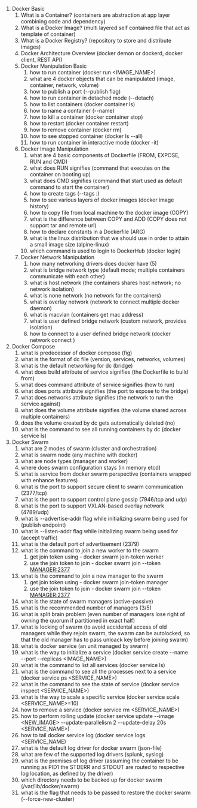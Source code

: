 1. Docker Basic
   1. What is a Container? (containers are abstraction at app layer combining code and dependency)
   2. What is a Docker Image? (multi layered self contained file that act as template of container)
   3. What is a Docker Registry? (repository to store and distribute images)
   4. Docker Architecture Overview (docker demon or dockerd, docker client, REST API)
   5. Docker Manipulation Basic
      1. how to run container (docker run <IMAGE_NAME>)
      2. what are 4 docker objects that can be manipulated (image, container, network, volume)
      3. how to publish a port (--publish flag)
      4. how to run container in detached mode (--detach)
      5. how to list containers (docker container ls)
      6. how to name a container (--name)
      7. how to kill a container (docker container stop)
      8. how to restart (docker container restart)
      9. how to remove container (docker rm)
      10. how to see stopped container (docker ls --all)
      11. how to run container in interactive mode (docker -it)
   6. Docker Image Manipulation
      1. what are 4 basic components of Dockerfile (FROM, EXPOSE, RUN and CMD)
      2. what does RUN signifies (command that executes on the container on booting up)
      3. what does CMD signifies (command that start used as default command to start the container)
      4. how to create tags (--tags <REPOSITORY>:<TAG>)
      5. how to see various layers of docker images (docker image history)
      6. how to copy file from local machine to the docker image (COPY)
      7. what is the difference between COPY and ADD (COPY does not support tar and remote url)
      8. how to declare constants in a Dockerfile (ARG)
      9. what is the linux distribution that we should use in order to attain a small image size (alpine-linux)
      10. which command is used to login to DockerHub (docker login)
   7. Docker Network Manipulation
      1. how many networking drivers does docker have (5)
      2. what is bridge network type (default mode; multiple containers communicate with each other)
      3. what is host network (the containers shares host network; no network isolation)
      4. what is none network (no network for the containers)
      5. what is overlay network (network to connect multiple docker daemon)
      6. what is macvlan (containers get mac address)
      7. what is user defined bridge network (custom network, provides isolation)
      8. how to connect to a user defined bridge network (docker network connect <NETWORK> <CONTAINER>)
2. Docker Compose
   1. what is predecessor of docker compose (fig)
   2. what is the format of dc file (version, services, networks, volumes)
   3. what is the default networking for dc (bridge)
   4. what does build attribute of service signifies (the Dockerfile to build from)
   5. what does command attribute of service signifies (how to run)
   6. what does ports attribute signifies (the port to expose to the bridge)
   7. what does networks attribute signifies (the network to run the service against)
   8. what does the volume attribute signifies (the volume shared across multiple containers)
   9. does the volume created by dc gets automatically deleted (no)
   10. what is the command to see all running containers by dc (docker service ls)
3. Docker Swarm
   1. what are 2 modes of swarm (cluster and orchestration)
   2. what is swarm node (any machine with docker)
   3. what are node types (manager and worker)
   4. where does swarm configuration stays (in memory etcd)
   5. what is service from docker swarm perspective (containers wrapped with enhance features)
   6. what is the port to support secure client to swarm communication (2377/tcp)
   7. what is the port to support control plane gossip (7946/tcp and udp)
   8. what is the port to support VXLAN-based overlay network (4789/udp)
   9. what is --advertise-addr flag while initializing swarm being used for (publish endpoint)
   10. what is --listen-addr flag while initializing swarm being used for (accept traffic)
   11. what is the default port of advertisement (2379)
   12. what is the command to join a new worker to the swarm 
       1. get join token using - docker swarm join-token worker
       2. use the join token to join - docker swarm join --token <TOKEN> <MANAGER:2377>
   13. what is the command to join a new manager to the swarm
       1. get join token using - docker swarm join-token manager
       2. use the join token to join - docker swarm join --token <TOKEN> <MANAGER:2377> 
   14. what is the state of swarm managers (active-passive)
   15. what is the recommended number of managers (3/5)
   16. what is split brain problem (even number of managers lose right of owning the quorum if partitioned in exact half)
   17. what is locking of swarm (to avoid accidental access of old managers while they rejoin swarm, the swarm can be autolocked, so that the old manager has to pass unloack key before joining swarm)
   18. what is docker service (an unit managed by swarm)
   19. what is the way to initialize a service (docker service create --name --port --replicas <IMAGE_NAME>)
   20. what is the command to list all services (docker service ls)
   21. what is the command to see all the processes next to a service (docker service ps <SERVICE_NAME>)
   22. what is the command to see the state of service (docker service inspect <SERVICE_NAME>)
   23. what is the way to scale a specific service (docker service scale <SERVICE_NAME>=10)
   24. how to remove a service (docker service rm <SERVICE_NAME>)
   25. how to perform rolling update (docker service update --image <NEW_IMAGE> --update-parallelism 2 --update-delay 20s <SERVICE_NAME>)
   26. how to tail docker service log (docker service logs <SERVICE_NAME)
   27. what is the default log driver for docker swarm (json-file)
   28. what are few of the supported log drivers (splunk, syslog)
   29. what is the premises of log driver (assuming the container to be running as PID1 the STDERR and STDOUT are routed to respective log location, as defined by the driver)
   30. which directory needs to be backed up for docker swarm (/var/lib/docker/swarm)
   31. what is the flag that needs to be passed to restore the docker swarm (--force-new-cluster)